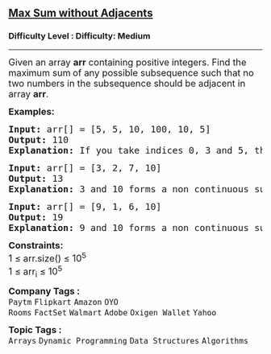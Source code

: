 <h2><a href="https://www.geeksforgeeks.org/problems/max-sum-without-adjacents2430/0">Max Sum without Adjacents</a></h2><h3>Difficulty Level : Difficulty: Medium</h3><hr><div class="problems_problem_content__Xm_eO"><p><span style="font-size: 18px;">Given an array&nbsp;<strong>arr</strong>&nbsp;containing positive integers. Find the maximum sum<strong>&nbsp;</strong>of any possible subsequence such that no two numbers in the subsequence should be adjacent in array&nbsp;<strong>arr</strong>.</span></p>
<p><span style="font-size: 18px;"><strong>Examples:</strong></span></p>
<pre><span style="font-size: 18px;"><strong>Input: </strong>arr[] = [5, 5, 10, 100, 10, 5]
<strong>Output:</strong> 110
<strong>Explanation:</strong> If you take indices 0, 3 and 5, then = 5+100+5 = 110.</span></pre>
<pre><span style="font-size: 18px;"><strong>Input: </strong>arr[] = [3, 2, 7, 10]
<strong>Output:</strong> 13
<strong>Explanation: </strong>3 and 10 forms a non continuous subsequence with maximum sum.</span></pre>
<pre><span style="font-size: 18px;"><strong>Input: </strong>arr[] = [9, 1, 6, 10]
<strong>Output:</strong> 19
<strong>Explanation: </strong>9 and 10 forms a non continuous subsequence with maximum sum.</span></pre>
<p><span style="font-size: 18px;"><strong>Constraints:</strong><br>1 ≤ arr.size() ≤ 10<sup>5</sup><br>1 ≤ arr<sub>i</sub>&nbsp;≤ 10<sup>5</sup></span></p></div><p><span style=font-size:18px><strong>Company Tags : </strong><br><code>Paytm</code>&nbsp;<code>Flipkart</code>&nbsp;<code>Amazon</code>&nbsp;<code>OYO Rooms</code>&nbsp;<code>FactSet</code>&nbsp;<code>Walmart</code>&nbsp;<code>Adobe</code>&nbsp;<code>Oxigen Wallet</code>&nbsp;<code>Yahoo</code>&nbsp;<br><p><span style=font-size:18px><strong>Topic Tags : </strong><br><code>Arrays</code>&nbsp;<code>Dynamic Programming</code>&nbsp;<code>Data Structures</code>&nbsp;<code>Algorithms</code>&nbsp;